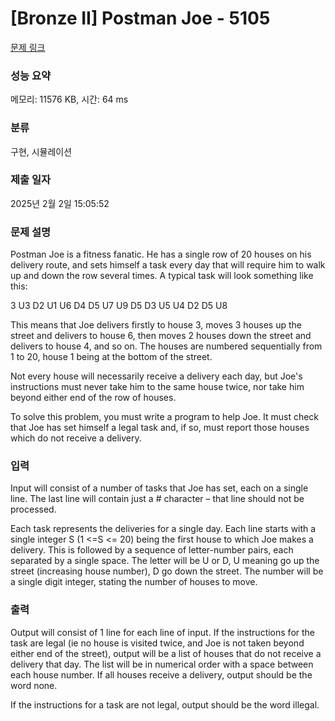 # [Bronze II] Postman Joe - 5105 

[문제 링크](https://www.acmicpc.net/problem/5105) 

### 성능 요약

메모리: 11576 KB, 시간: 64 ms

### 분류

구현, 시뮬레이션

### 제출 일자

2025년 2월 2일 15:05:52

### 문제 설명

<p>Postman Joe is a fitness fanatic. He has a single row of 20 houses on his delivery route, and sets himself a task every day that will require him to walk up and down the row several times. A typical task will look something like this:</p>

<p>3 U3 D2 U1 U6 D4 D5 U7 U9 D5 D3 U5 U4 D2 D5 U8</p>

<p>This means that Joe delivers firstly to house 3, moves 3 houses up the street and delivers to house 6, then moves 2 houses down the street and delivers to house 4, and so on. The houses are numbered sequentially from 1 to 20, house 1 being at the bottom of the street.</p>

<p>Not every house will necessarily receive a delivery each day, but Joe's instructions must never take him to the same house twice, nor take him beyond either end of the row of houses.</p>

<p>To solve this problem, you must write a program to help Joe. It must check that Joe has set himself a legal task and, if so, must report those houses which do not receive a delivery.</p>

### 입력 

 <p>Input will consist of a number of tasks that Joe has set, each on a single line. The last line will contain just a # character – that line should not be processed.</p>

<p>Each task represents the deliveries for a single day. Each line starts with a single integer S (1 <=S <= 20) being the first house to which Joe makes a delivery. This is followed by a sequence of letter-number pairs, each separated by a single space. The letter will be U or D, U meaning go up the street (increasing house number), D go down the street. The number will be a single digit integer, stating the number of houses to move.</p>

### 출력 

 <p>Output will consist of 1 line for each line of input. If the instructions for the task are legal (ie no house is visited twice, and Joe is not taken beyond either end of the street), output will be a list of houses that do not receive a delivery that day. The list will be in numerical order with a space between each house number. If all houses receive a delivery, output should be the word none.</p>

<p>If the instructions for a task are not legal, output should be the word illegal.</p>

